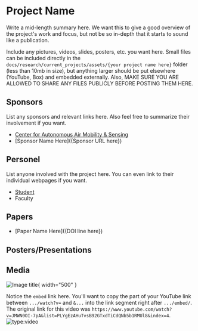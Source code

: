 # Project Name

Write a mid-length summary here. We want this to give a good overview of the project's work and focus, but not be so in-depth that it starts to sound like a publication.

Include any pictures, videos, slides, posters, etc. you want here. Small files can be included directly in the `docs/research/current_projects/assets/{your project name here}` folder (less than 10mb in size), but anything larger should be put elsewhere (YouTube, Box) and embedded externally. Also, MAKE SURE YOU ARE ALLOWED TO SHARE ANY FILES PUBLICLY BEFORE POSTING THEM HERE.

## Sponsors

List any sponsors and relevant links here. Also feel free to summarize their involvement if you want.

- [Center for Autonomous Air Mobility & Sensing](https://caams.center/)
- [Sponsor Name Here]({Sponsor URL here})

## Personel

List anyone involved with the project here. You can even link to their individual webpages if you want.

- [Student]()
- Faculty

## Papers

- [Paper Name Here]({DOI line here})

## Posters/Presentations

## Media

![Image title](https://dummyimage.com/600x400/eee/aaa){ width="500" }

Notice the `embed` link here. You'll want to copy the part of your YouTube link between `.../watch?v=` and `&...` into the link segment right after `.../embed/`. The original link for this video was `https://www.youtube.com/watch?v=JMWN0OI-7pA&list=PLYgEzAHuTvsB92GTxdTiCdQNb5b1RMUl8&index=4`.
![type:video](https://www.youtube.com/embed/JMWN0OI-7pA)
